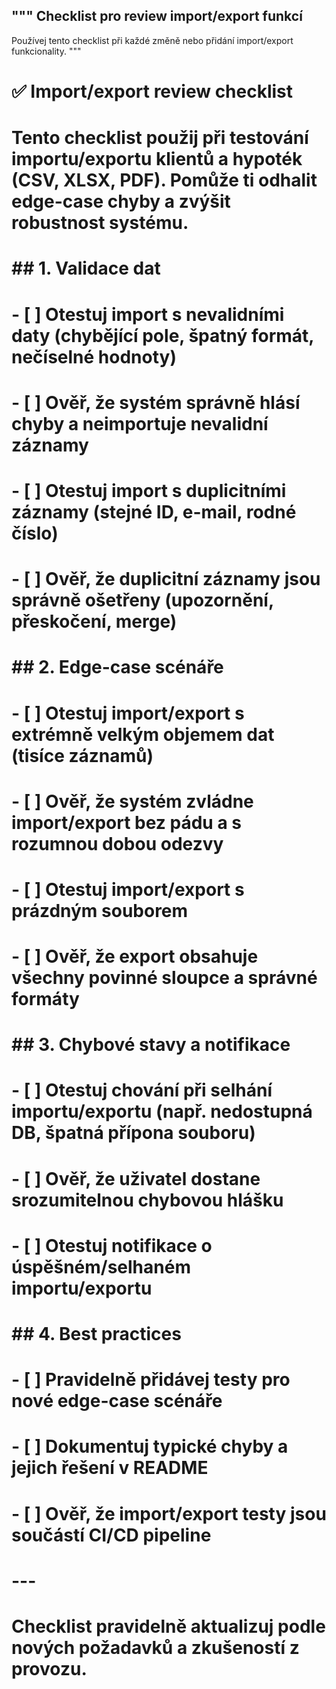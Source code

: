 """
Checklist pro review import/export funkcí
----------------------------------------
Používej tento checklist při každé změně nebo přidání import/export funkcionality.
"""

# ✅ Import/export review checklist
#
# Tento checklist použij při testování importu/exportu klientů a hypoték (CSV, XLSX, PDF). Pomůže ti odhalit edge-case chyby a zvýšit robustnost systému.
#
# ## 1. Validace dat
# - [ ] Otestuj import s nevalidními daty (chybějící pole, špatný formát, nečíselné hodnoty)
# - [ ] Ověř, že systém správně hlásí chyby a neimportuje nevalidní záznamy
# - [ ] Otestuj import s duplicitními záznamy (stejné ID, e-mail, rodné číslo)
# - [ ] Ověř, že duplicitní záznamy jsou správně ošetřeny (upozornění, přeskočení, merge)
#
# ## 2. Edge-case scénáře
# - [ ] Otestuj import/export s extrémně velkým objemem dat (tisíce záznamů)
# - [ ] Ověř, že systém zvládne import/export bez pádu a s rozumnou dobou odezvy
# - [ ] Otestuj import/export s prázdným souborem
# - [ ] Ověř, že export obsahuje všechny povinné sloupce a správné formáty
#
# ## 3. Chybové stavy a notifikace
# - [ ] Otestuj chování při selhání importu/exportu (např. nedostupná DB, špatná přípona souboru)
# - [ ] Ověř, že uživatel dostane srozumitelnou chybovou hlášku
# - [ ] Otestuj notifikace o úspěšném/selhaném importu/exportu
#
# ## 4. Best practices
# - [ ] Pravidelně přidávej testy pro nové edge-case scénáře
# - [ ] Dokumentuj typické chyby a jejich řešení v README
# - [ ] Ověř, že import/export testy jsou součástí CI/CD pipeline
#
# ---
#
# Checklist pravidelně aktualizuj podle nových požadavků a zkušeností z provozu.
